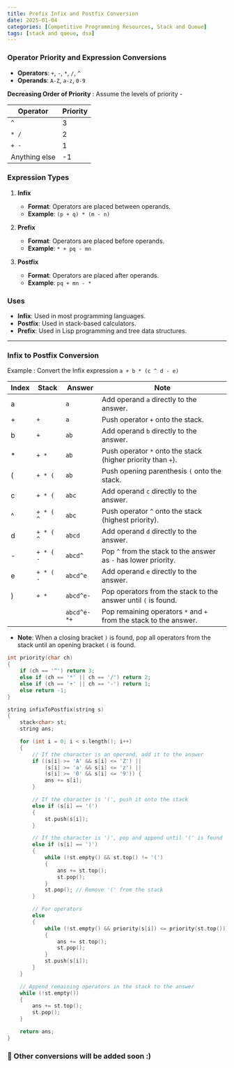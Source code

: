 ```yaml
---
title: Prefix Infix and Postfix Conversion
date: 2025-01-04
categories: [Competitive Programming Resources, Stack and Queue]
tags: [stack and queue, dsa]
---
```

### Operator Priority and Expression Conversions

- **Operators**: `+`, `-`, `*`, `/`, `^`
- **Operands**: `A-Z`, `a-z`, `0-9`

**Decreasing Order of Priority** : Assume the levels of priority -

| Operator      | Priority |
|---------------|----------|
| `^`           | 3        |
| `* /`         | 2        |
| `+ -`         | 1        |
| Anything else | -1       |

### Expression Types

1. **Infix**
    - **Format**: Operators are placed between operands.
    - **Example**: `(p + q) * (m - n)`

2. **Prefix**
    - **Format**: Operators are placed before operands.
    - **Example**: `* + pq - mn`

3. **Postfix**
    - **Format**: Operators are placed after operands.
    - **Example**: `pq + mn - *`

### Uses

- **Infix**: Used in most programming languages.
- **Postfix**: Used in stack-based calculators.
- **Prefix**: Used in Lisp programming and tree data structures.

---

### Infix to Postfix Conversion

Example : Convert the Infix expression `a + b * (c ^ d - e)`

| Index | Stack       | Answer       | Note                                                                |
|-------|-------------|--------------|---------------------------------------------------------------------|
| a     |             | `a`          | Add operand `a` directly to the answer.                             |
| +     | `+`         | `a`          | Push operator `+` onto the stack.                                   |
| b     | `+`         | `ab`         | Add operand `b` directly to the answer.                             |
| *     | `+ *`       | `ab`         | Push operator `*` onto the stack (higher priority than `+`).        |
| (     | `+ * (`     | `ab`         | Push opening parenthesis `(` onto the stack.                        |
| c     | `+ * (`     | `abc`        | Add operand `c` directly to the answer.                             |
| ^     | `+ * ( ^`   | `abc`        | Push operator `^` onto the stack (highest priority).                |
| d     | `+ * ( ^`   | `abcd`       | Add operand `d` directly to the answer.                             |
| -     | `+ * ( -`   | `abcd^`      | Pop `^` from the stack to the answer as `-` has lower priority.     |
| e     | `+ * ( -`   | `abcd^e`     | Add operand `e` directly to the answer.                             |
| )     | `+ *`       | `abcd^e-`    | Pop operators from the stack to the answer until `(` is found.      |
|       |             | `abcd^e-*+`  | Pop remaining operators `*` and `+` from the stack to the answer.   |

- **Note**: When a closing bracket `)` is found, pop all operators from the stack until an opening bracket `(` is found.

```cpp
int priority(char ch) 
{
    if (ch == '^') return 3;
    else if (ch == '*' || ch == '/') return 2;
    else if (ch == '+' || ch == '-') return 1;
    else return -1;
}

string infixToPostfix(string s) 
{
    stack<char> st;
    string ans;

    for (int i = 0; i < s.length(); i++) 
    {
        // If the character is an operand, add it to the answer
        if ((s[i] >= 'A' && s[i] <= 'Z') || 
            (s[i] >= 'a' && s[i] <= 'z') || 
            (s[i] >= '0' && s[i] <= '9')) {
            ans += s[i];
        } 

        // If the character is '(', push it onto the stack
        else if (s[i] == '(') 
        {
            st.push(s[i]);
        } 

        // If the character is ')', pop and append until '(' is found
        else if (s[i] == ')') 
        {
            while (!st.empty() && st.top() != '(') 
            {
                ans += st.top();
                st.pop();
            }
            st.pop(); // Remove '(' from the stack
        } 

        // For operators
        else 
        {
            while (!st.empty() && priority(s[i]) <= priority(st.top())) 
            {
                ans += st.top();
                st.pop();
            }
            st.push(s[i]);
        }
    }

    // Append remaining operators in the stack to the answer
    while (!st.empty()) 
    {
        ans += st.top();
        st.pop();
    }

    return ans;
}
```

### 🚩 Other conversions will be added soon :) 